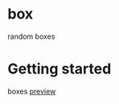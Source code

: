 # box

random boxes

# Getting started

boxes  <a href="https://tjiten123.github.io/box/">preview</a>
